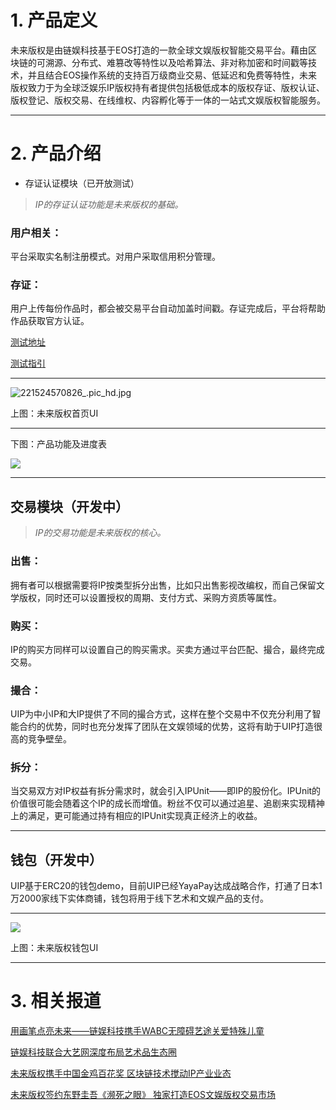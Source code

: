 # **1.   产品定义**

未来版权是由链娱科技基于EOS打造的一款全球文娱版权智能交易平台。藉由区块链的可溯源、分布式、难篡改等特性以及哈希算法、非对称加密和时间戳等技术，并且结合EOS操作系统的支持百万级商业交易、低延迟和免费等特性，未来版权致力于为全球泛娱乐IP版权持有者提供包括极低成本的版权存证、版权认证、版权登记、版权交易、在线维权、内容孵化等于一体的一站式文娱版权智能服务。

---

# **2.   产品介绍**

* 存证认证模块（已开放测试）

>_IP的存证认证功能是未来版权的基础。_

### 用户相关：
平台采取实名制注册模式。对用户采取信用积分管理。

### 存证：
用户上传每份作品时，都会被交易平台自动加盖时间戳。存证完成后，平台将帮助作品获取官方认证。

[测试地址](https://ip.unlimitedip.com.cn/)

[测试指引](https://mp.weixin.qq.com/s/nv5Gy5GBAM6dNKl8uMb0NA)

___

![221524570826_.pic_hd.jpg](https://steemitimages.com/DQmfUxpGknfxJEvs5nx3gQR6mPv3UBNMMWMcFRhc7YzNryL/221524570826_.pic_hd.jpg)

上图：未来版权首页UI 
___
下图：产品功能及进度表

![](https://steemitimages.com/DQmQT6FgriYUuXRXXRahVKfwA1FtobkdSa3BAkxkfpD19AA/image.png)
___
## 交易模块（开发中）

>_IP的交易功能是未来版权的核心。_

### 出售：
拥有者可以根据需要将IP按类型拆分出售，比如只出售影视改编权，而自己保留文学版权，同时还可以设置授权的周期、支付方式、采购方资质等属性。

### 购买：
IP的购买方同样可以设置自己的购买需求。买卖方通过平台匹配、撮合，最终完成交易。

### 撮合： 
UIP为中小IP和大IP提供了不同的撮合方式，这样在整个交易中不仅充分利用了智能合约的优势，同时也充分发挥了团队在文娱领域的优势，这将有助于UIP打造很高的竞争壁垒。 

### 拆分：
当交易双方对IP权益有拆分需求时，就会引入IPUnit——即IP的股份化。IPUnit的价值很可能会随着这个IP的成长而增值。粉丝不仅可以通过追星、追剧来实现精神上的满足，更可能通过持有相应的IPUnit实现真正经济上的收益。

___

## 钱包（开发中）

UIP基于ERC20的钱包demo，目前UIP已经YayaPay达成战略合作，打通了日本1万2000家线下实体商铺，钱包将用于线下艺术和文娱产品的支付。

___

![](https://steemitimages.com/DQmc5sVWoTmeYVv7yZtqJUFV28QPRT6HvbD9mzhxAqDUWvS/image.png)

上图：未来版权钱包UI
___
# **3.  相关报道**

[用画笔点亮未来——链娱科技携手WABC无障碍艺途关爱特殊儿童](https://mp.weixin.qq.com/s__biz=MzI2NDk1OTI1MA==&mid=2247483894&idx=1&sn=9df22604e9dad9a17d607fea4da44a88&chksm=eaa5e58bddd26c9d3c07a40671b2033932b7afe9cc70036db317fd4154aa00738ed666c574ae&mpshare=1&scene=1&srcid=0424F7oQe7nNEBIEAG7ob228#rd)

[链娱科技联合大艺网深度布局艺术品生态圈](http://industry.caijing.com.cn/20180419/4439486.shtml)

[未来版权携手中国金鸡百花奖   区块链技术搅动IP产业业态](http://m.caijing.com.cn/api/show?contentid=4427389)

[未来版权签约东野圭吾《濒死之眼》 独家打造EOS文娱版权交易市场](http://tech.china.com/article/20170817/2017081750396.html)
